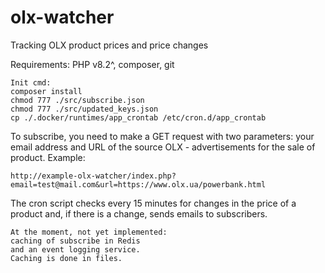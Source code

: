 # olx-watcher
 Tracking OLX product prices and price changes

Requirements:
PHP v8.2^, composer, git

```
Init cmd:
composer install
chmod 777 ./src/subscribe.json
chmod 777 ./src/updated_keys.json
cp ./.docker/runtimes/app_crontab /etc/cron.d/app_crontab
```

To subscribe, you need to make a GET request with two parameters:
your email address and URL of the source OLX - advertisements for the sale of product.
Example:
```
http://example-olx-watcher/index.php?email=test@mail.com&url=https://www.olx.ua/powerbank.html
```

The cron script checks every 15 minutes for changes in the price of a product and, if there is a change, sends emails to subscribers.

```
At the moment, not yet implemented:
caching of subscribe in Redis 
and an event logging service.
Caching is done in files.
```